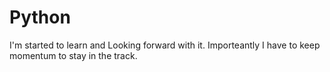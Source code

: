 # Python 

I'm started to learn and Looking forward with it. Importeantly I have to keep momentum to stay in the track.
